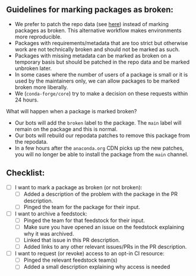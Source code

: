 <!--
Hi!

Thank you for making an admin request on this repo. We strive to make a decision
on these requests within 24 hours. 

Please use the text below to add context about this PR, especially if:
- You want to mark packages as broken
- You want to archive a feedstock
- You want to request access to opt-in CI resources

Cheers and thank you for contributing to conda-forge!
-->

## Guidelines for marking packages as broken:

* We prefer to patch the repo data (see [here](https://github.com/conda-forge/conda-forge-repodata-patches-feedstock))
  instead of marking packages as broken. This alternative workflow makes environments more reproducible.
* Packages with requirements/metadata that are too strict but otherwise work are
  not technically broken and should not be marked as such.
* Packages with missing metadata can be marked as broken on a temporary basis
  but should be patched in the repo data and be marked unbroken later.
* In some cases where the number of users of a package is small or it is used by
  the maintainers only, we can allow packages to be marked broken more liberally.
* We (`conda-forge/core`) try to make a decision on these requests within 24 hours.

What will happen when a package is marked broken?

* Our bots will add the `broken` label to the package. The `main` label will remain on the package and this is normal.
* Our bots will rebuild our repodata patches to remove this package from the repodata.
* In a few hours after the `anaconda.org` CDN picks up the new patches, you will no longer be able to install the package from the `main` channel.


## Checklist:

* [ ] I want to mark a package as broken (or not broken):
  * [ ] Added a description of the problem with the package in the PR description.
  * [ ] Pinged the team for the package for their input.

* [ ] I want to archive a feedstock:
  * [ ] Pinged the team for that feedstock for their input.
  * [ ] Make sure you have opened an issue on the feedstock explaining why it was archived.
  * [ ] Linked that issue in this PR description.
  * [ ] Added links to any other relevant issues/PRs in the PR description.

* [ ] I want to request (or revoke) access to an opt-in CI resource:
  * [ ] Pinged the relevant feedstock team(s)
  * [ ] Added a small description explaining why access is needed

<!--
For example if you are trying to mark a `foo` conda package as broken.

  ping @conda-forge/foo

-->
